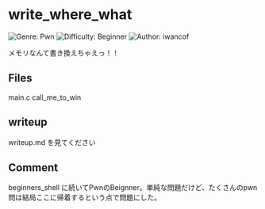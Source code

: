 # write_where_what
![Genre: Pwn](https://img.shields.io/badge/genre-Pwn-brightgreen?style=for-the-badge)
![Difficulty: Beginner](https://img.shields.io/badge/difficulty-Beginner-blue?style=for-the-badge)
![Author: iwancof](https://img.shields.io/badge/author-iwancof-lightgrey?style=for-the-badge)

メモリなんて書き換えちゃえっ！！

## Files
main.c
call_me_to_win

## writeup
writeup.md を見てください

## Comment
beginners_shell に続いてPwnのBeignner。単純な問題だけど、たくさんのpwn問は結局ここに帰着するという点で問題にした。

